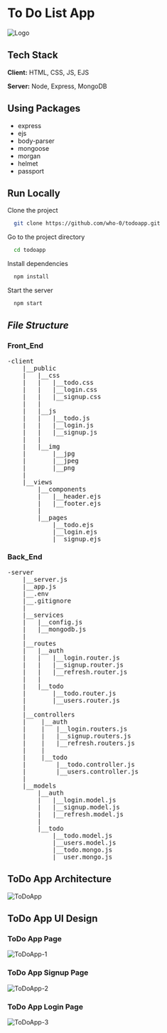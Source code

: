 # <h1> To Do List App </h1>

![Logo](https://user-images.githubusercontent.com/56252622/205278561-7b57ac86-020a-488b-a004-4791b6579788.png)

## Tech Stack

**Client:** HTML, CSS, JS, EJS

**Server:** Node, Express, MongoDB

<h2>Using Packages</h2>
<ul>
<li>express</li>
<li>ejs</li>
<li>body-parser</li>
<li>mongoose</li>
<li>morgan</li>
<li>helmet</li>
<li>passport</li>
</ul>

## Run Locally

Clone the project

```bash
  git clone https://github.com/who-0/todoapp.git
```

Go to the project directory

```bash
  cd todoapp
```

Install dependencies

```bash
  npm install
```

Start the server

```bash
  npm start
```

<h2><i>File Structure</i></h2>
<h3>Front_End</h3>
<pre>
-client
    |__public
    |   |__css
    |   |   |__todo.css
    |   |   |__login.css
    |   |   |__signup.css
    |   |
    |   |__js
    |   |   |__todo.js
    |   |   |__login.js
    |   |   |__signup.js
    |   |
    |   |__img
    |       |__jpg
    |       |__jpeg
    |       |__png
    |
    |__views
        |__components
        |   |__header.ejs
        |   |__footer.ejs
        |
        |__pages
            |__todo.ejs
            |__login.ejs
            |__signup.ejs
</pre>
</hr>
<h3>Back_End</h3>
<pre>
-server
    |__server.js
    |__app.js
    |__.env
    |__.gitignore
    |
    |__services
    |   |__config.js
    |   |__mongodb.js
    |
    |__routes
    |   |__auth
    |   |   |__login.router.js
    |   |   |__signup.router.js
    |   |   |__refresh.router.js
    |   |
    |   |__todo
    |       |__todo.router.js
    |       |__users.router.js
    |
    |__controllers
    |    |__auth
    |    |   |__login.routers.js
    |    |   |__signup.routers.js
    |    |   |__refresh.routers.js
    |    |
    |    |__todo
    |        |__todo.controller.js
    |        |__users.controller.js
    |
    |__models
        |__auth
        |   |__login.model.js
        |   |__signup.model.js
        |   |__refresh.model.js
        |
        |__todo
            |__todo.model.js
            |__users.model.js
            |__todo.mongo.js
            |__user.mongo.js
</pre>

## ToDo App Architecture

![ToDoApp](https://user-images.githubusercontent.com/56252622/205436606-9ae4b63d-8e72-4706-ae89-7d9da49967a4.png)

## ToDo App UI Design

### ToDo App Page

![ToDoApp-1](https://user-images.githubusercontent.com/56252622/205279614-b22daf7a-cb1a-45f3-98b7-827eb57a30cf.png)

### ToDo App Signup Page

![ToDoApp-2](https://user-images.githubusercontent.com/56252622/205279712-5aae5cea-b9ec-40c9-9f13-4ab2519ea934.png)

### ToDo App Login Page

![ToDoApp-3](https://user-images.githubusercontent.com/56252622/205279795-b3223e09-afe3-46c9-91dd-b964accef68b.png)
